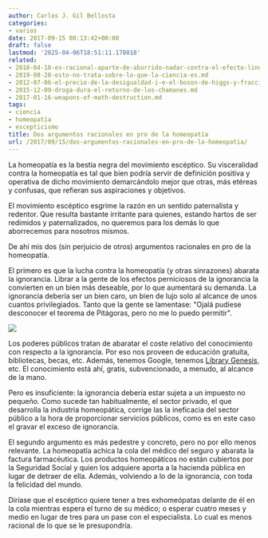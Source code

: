 ```yaml
---
author: Carlos J. Gil Bellosta
categories:
- varios
date: 2017-09-15 08:13:42+00:00
draft: false
lastmod: '2025-04-06T18:51:11.178018'
related:
- 2018-04-18-es-racional-aparte-de-aburrido-nadar-contra-el-efecto-lindy.md
- 2019-08-28-esto-no-trata-sobre-lo-que-la-ciencia-es.md
- 2012-07-06-el-precio-de-la-desigualdad-i-e-el-boson-de-higgs-y-fracciones.md
- 2015-12-09-droga-dura-el-retorno-de-los-chamanes.md
- 2017-01-16-weapons-of-math-destruction.md
tags:
- ciencia
- homeopatía
- escepticismo
title: Dos argumentos racionales en pro de la homeopatía
url: /2017/09/15/dos-argumentos-racionales-en-pro-de-la-homeopatia/
---
```


La homeopatía es la bestia negra del movimiento escéptico. Su visceralidad contra la homeopatía es tal que bien podría servir de definición positiva y operativa de dicho movimiento demarcándolo mejor que otras, más etéreas y confusas, que refieran sus aspiraciones y objetivos.

El movimiento escéptico esgrime la razón en un sentido paternalista y redentor. Que resulta bastante irritante para quienes, estando hartos de ser redimidos y paternalizados, no queremos para los demás lo que aborrecemos para nosotros mismos.

De ahí mis dos (sin perjuicio de otros) argumentos racionales en pro de la homeopatía.

El primero es que la lucha contra la homeopatía (y otras sinrazones) abarata la ignorancia. Librar a la gente de los efectos perniciosos de la ignorancia la convierten en un bien más deseable, por lo que aumentará su demanda. La ignorancia debería ser un bien caro, un bien de lujo solo al alcance de unos cuantos privilegiados. Tanto que la gente se lamentase: "Ojalá pudiese desconocer el teorema de Pitágoras, pero no me lo puedo permitir".

![](/wp-uploads/2017/09/ignorancia.jpg)

Los poderes públicos tratan de abaratar el coste relativo del conocimiento con respecto a la ignorancia. Por eso nos proveen de educación gratuita, bibliotecas, becas, etc. Además, tenemos Google, tenemos [Library Genesis](http://gen.lib.rus.ec/), etc. El conocimiento está ahí, gratis, subvencionado, a menudo, al alcance de la mano.

Pero es insuficiente: la ignorancia debería estar sujeta a un impuesto no pequeño. Como sucede tan habitualmente, el sector privado, el que desarrolla la industria homeopática, corrige las la ineficacia del sector público a la hora de proporcionar servicios públicos, como es en este caso el gravar el exceso de ignorancia.

El segundo argumento es más pedestre y concreto, pero no por ello menos relevante. La homeopatía achica la cola del médico del seguro y abarata la factura farmacéutica. Los productos homeopáticos no están cubiertos por la Seguridad Social y quien los adquiere aporta a la hacienda pública en lugar de detraer de ella. Además, volviendo a lo de la ignorancia, con toda la felicidad del mundo.

Diríase que el escéptico quiere tener a tres exhomeópatas delante de él en la cola mientras espera el turno de su médico; o esperar cuatro meses y medio en lugar de tres para un pase con el especialista. Lo cual es menos racional de lo que se le presupondría.